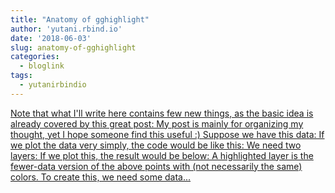 ```yaml
---
title: "Anatomy of gghighlight"
author: 'yutani.rbind.io'
date: '2018-06-03'
slug: anatomy-of-gghighlight
categories:
  - bloglink
tags:
  - yutanirbindio
---
```


[Note that what I'll write here contains few new things, as the basic idea is already covered by this great post: My post is mainly for organizing my thought, yet I hope someone find this useful :) Suppose we have this data: If we plot the data very simply, the code would be like this: We need two layers: If we plot this, the result would be below: A highlighted layer is the fewer-data version of the above points with (not necessarily the same) colors. To create this, we need some data...<click to read more>](https://yutani.rbind.io/post/2018-06-03-anatomy-of-gghighlight/)

